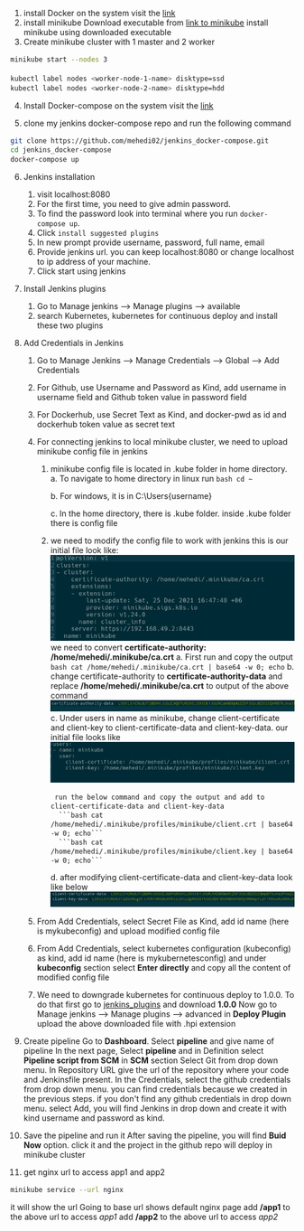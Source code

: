 1. install Docker on the system
visit the [link](https://docs.docker.com/get-docker/)
2. install minikube
Download executable from [link to minikube](https://github.com/kubernetes/minikube/releases/)
install minikube using downloaded executable
3. Create minikube cluster with 1 master and 2 worker
```bash
minikube start --nodes 3

kubectl label nodes <worker-node-1-name> disktype=ssd
kubectl label nodes <worker-node-2-name> disktype=hdd
```
4. Install Docker-compose on the system
visit the [link](https://docs.docker.com/compose/install/)

5. clone my jenkins docker-compose repo and run the following command
```bash
git clone https://github.com/mehedi02/jenkins_docker-compose.git
cd jenkins_docker-compose
docker-compose up
```
6. Jenkins installation
    1. visit localhost:8080
    2. For the first time, you need to give admin password.
    3. To find the password look into terminal where you run `docker-compose up`.
    4. Click `install suggested plugins`
    5. In new prompt provide username, password, full name, email
    6. Provide jenkins url. you can keep localhost:8080 or change localhost to ip address of your machine.
    7. Click start using jenkins

7. Install Jenkins plugins
    1. Go to Manage jenkins --> Manage plugins --> available
    2. search Kubernetes, kubernetes for continuous deploy and install these two plugins

8. Add Credentials in Jenkins
    1. Go to Manage Jenkins --> Manage Credentials --> Global --> Add Credentials
    2. For Github, use Username and Password as Kind, add username in username field and Github token value in password field
    3. For Dockerhub, use Secret Text as Kind, and docker-pwd as id and dockerhub token value as secret text
    4. For connecting jenkins to local minikube cluster, we need to upload minikube config file in jenkins
        1. minikube config file is located in .kube folder in home directory.
            a. To navigate to home directory in linux run ```bash cd ~```

            b. For windows, it is in C:\Users\{username}
            
            c. In the home directory, there is .kube folder. inside .kube folder there is config file
        
        2. we need to modify the config file to work with jenkins
            this is our initial file look like:
            ![certificate-authority](photo/minikube_certificate_authority.png)
            we need to convert **certificate-authority: /home/mehedi/.minikube/ca.crt**
            a. First run and copy the output
                ```bash cat /home/mehedi/.minikube/ca.crt | base64 -w 0; echo```
            b. change certificate-authority to **certificate-authority-data** and
                replace **/home/mehedi/.minikube/ca.crt** to output of the above command
                ![modified_ca_auth_data](photo/ca_auth_data.png)
            c. Under users in name as minikube, change client-certificate and client-key to 
                client-certificate-data and client-key-data.
                our initial file looks like
                ![minikube_client](photo/minikube_client.png)

                run the below command and copy the output and add to client-certificate-data and client-key-data
                 ```bash cat /home/mehedi/.minikube/profiles/minikube/client.crt | base64 -w 0; echo```
                 ```bash cat /home/mehedi/.minikube/profiles/minikube/client.key | base64 -w 0; echo```
            d. after modifying client-certificate-data and client-key-data look like below
            ![modify_minikube_client](photo/minikube_client-data.png)


    5. From Add Credentials, select Secret File as Kind, add id name (here is mykubeconfig) and upload modified config file
    6. From Add Credentials, select kubernetes configuration (kubeconfig) as kind, add id name (here is mykubernetesconfig) and under **kubeconfig** section select **Enter directly** and copy all the content of modified config file
    7. We need to downgrade kubernetes for continuous deploy to 1.0.0. To do that first go to [jenkins_plugins](https://plugins.jenkins.io/kubernetes-cd/#releases) and download **1.0.0**
    Now go to Manage jenkins --> Manage plugins --> advanced
    in **Deploy Plugin** upload the above downloaded file with .hpi extension

9. Create pipeline
Go to **Dashboard**. Select **pipeline** and give name of pipeline
In the next page, Select **pipeline** and in Definition select **Pipeline script from SCM** in **SCM** section Select Git from drop down menu. In Repository URL give the url of the repository where your code and Jenkinsfile present. In the Credentials, select the github credentials from drop down menu. you can find credentials because we created in the previous steps. if you don't find any github credentials in drop down menu. select Add, you will find Jenkins in drop down and create it with kind username and password as kind.

10. Save the pipeline and run it
After saving the pipeline, you will find **Buid Now** option. click it and the project in the github repo will deploy in minikube cluster




6. get nginx url to access app1 and app2
```bash
minikube service --url nginx
```
it will show the url
Going to base url shows default nginx page
add **/app1** to the above url to access *app1*
add **/app2** to the above url to access *app2*